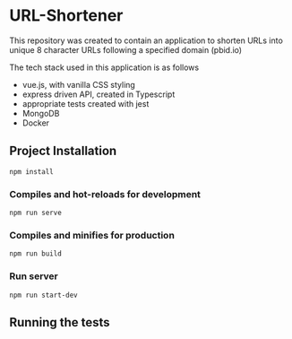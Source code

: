 # URL-Shortener

This repository was created to contain an application to shorten URLs into unique 8 character URLs following a specified domain (pbid.io)

The tech stack used in this application is as follows

  * vue.js, with vanilla CSS styling
  * express driven API, created in Typescript
  * appropriate tests created with jest
  * MongoDB
  * Docker

## Project Installation
```
npm install
```

### Compiles and hot-reloads for development
```
npm run serve
```

### Compiles and minifies for production
```
npm run build
```

### Run server
```
npm run start-dev
```

## Running the tests